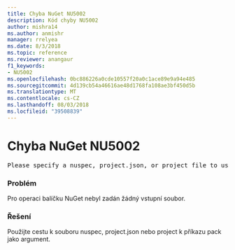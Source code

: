 ```yaml
---
title: Chyba NuGet NU5002
description: Kód chyby NU5002
author: mishra14
ms.author: anmishr
manager: rrelyea
ms.date: 8/3/2018
ms.topic: reference
ms.reviewer: anangaur
f1_keywords:
- NU5002
ms.openlocfilehash: 0bc886226a0cde10557f20a0c1ace89e9a94e485
ms.sourcegitcommit: 4d139cb54a46616ae48d1768fa108ae3bf450d5b
ms.translationtype: MT
ms.contentlocale: cs-CZ
ms.lasthandoff: 08/03/2018
ms.locfileid: "39508839"
---
```

# <a name="nuget-error-nu5002"></a>Chyba NuGet NU5002
<pre>Please specify a nuspec, project.json, or project file to use.</pre>

### <a name="issue"></a>Problém

Pro operaci balíčku NuGet nebyl zadán žádný vstupní soubor.


### <a name="solution"></a>Řešení

Použijte cestu k souboru nuspec, project.json nebo project k příkazu pack jako argument.

